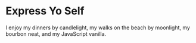 # Express Yo Self


I enjoy my dinners by candlelight, my walks on the beach by moonlight, my bourbon neat, and my JavaScript vanilla. 